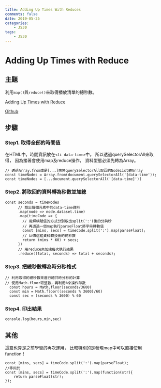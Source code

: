 ```yaml
---
title: Adding Up Times With Reduces
comments: false
date: 2019-05-25
categories:
    - JS30
tags:
    - JS30
---
```


# Adding Up Times with Reduce

## 主題
利用`map()`與`reduce()`來取得播放清單的總秒數。

[Adding Up Times with Reduce](https://des86532.github.io/javascript-30/18_Adding-Up-Times-with-Reduce/index.html)

[Github](https://github.com/des86532/javascript-30/tree/master/18_Adding-Up-Times-with-Reduce)

## 步驟

### Step1. 取得全部的時間值

在HTML中，時間資訊放在`<li data-time>`中，
所以透過querySelectorAll來取得，
因為接著會使用map及reduce操作，
資料型態必須先轉為Array。
```
// 透過Array.from或是[...]來將querySelectorAll取回的NodeList轉Array
const timeNodes = Array.from(document.querySelectorAll('[data-time'));
const timeNodes = [...document.querySelectorAll('[data-time]')]
```

### Step2. 將取回的資料轉為秒數並加總
```
const seconds = timeNodes
      // 取出每個元素中的data-time資料
      .map(node => node.dataset.time)
      .map(timeCode => {
        // 用解構賦值的方式分別取出split(':')後的分與秒
        // 再透過一個map執行parseFloat將字串轉數值
        const [mins, secs] = timeCode.split(':').map(parseFloat);
        // 回傳這組資料轉換後的總秒數
        return (mins * 60) + secs;
      })
      // 用reduce來加總每次執行結果
      .reduce((total, seconds) => total + seconds);
```

### Step3. 把總秒數轉為時分秒格式
```
// 利用取得的總秒數來進行總共時分秒的計算
// 使用Math.floor取整數，再利用%來操作餘數
  const hours = Math.floor(seconds/3600)
  const min = Math.floor((seconds % 3600)/60)
  const sec = (seconds % 3600) % 60
```

### Step4. 印出結果
```
console.log(hours,min,sec)
```
## 其他

這篇也算是之前學習的再次運用，
比較特別的是發現map中可以直接使用function！
```
const [mins, secs] = timeCode.split(':').map(parseFloat);
//等同於
const [mins, secs] = timeCode.split(':').map(function(str){
    return parseFloat(str);
});
```